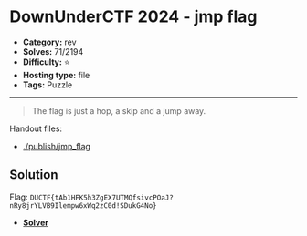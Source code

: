 # DownUnderCTF 2024 - jmp flag

- **Category:** rev
- **Solves:** 71/2194
- **Difficulty:** ⭐️
- **Hosting type:** file
- **Tags:** Puzzle

---

> The flag is just a hop, a skip and a jump away.


Handout files:

- [./publish/jmp_flag](./publish/jmp_flag)

## Solution

Flag: `DUCTF{tAb1HFK5h3ZgEX7UTMQfsivcPOaJ?nRy8jrYLVB9Ilempw6xWq2zC0d!SDukG4No}`


- [**Solver**](./solve/solv.py)



